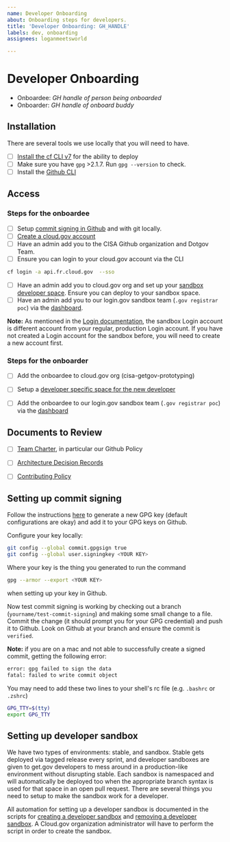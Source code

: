```yaml
---
name: Developer Onboarding
about: Onboarding steps for developers.
title: 'Developer Onboarding: GH_HANDLE'
labels: dev, onboarding
assignees: loganmeetsworld

---
```


# Developer Onboarding

- Onboardee: _GH handle of person being onboarded_
- Onboarder: _GH handle of onboard buddy_

## Installation

There are several tools we use locally that you will need to have.
- [ ] [Install the cf CLI v7](https://docs.cloudfoundry.org/cf-cli/install-go-cli.html#pkg-mac) for the ability to deploy
- [ ] Make sure you have `gpg` >2.1.7. Run `gpg --version` to check.
- [ ] Install the [Github CLI](https://cli.github.com/)

## Access

### Steps for the onboardee
- [ ] Setup [commit signing in Github](#setting-up-commit-signing) and with git locally.
- [ ] [Create a cloud.gov account](https://cloud.gov/docs/getting-started/accounts/)
- [ ] Have an admin add you to the CISA Github organization and Dotgov Team.
- [ ] Ensure you can login to your cloud.gov account via the CLI
```bash
cf login -a api.fr.cloud.gov  --sso
```
- [ ] Have an admin add you to cloud.gov org and set up your [sandbox developer space](#setting-up-developer-sandbox). Ensure you can deploy to your sandbox space.
- [ ] Have an admin add you to our login.gov sandbox team (`.gov registrar poc`) via the [dashboard](https://dashboard.int.identitysandbox.gov/).

 **Note:** As mentioned in the [Login documentation](https://developers.login.gov/testing/), the sandbox Login account is different account from your regular, production Login account. If you have not created a Login account for the sandbox before, you will need to create a new account first.

### Steps for the onboarder
- [ ] Add the onboardee to cloud.gov org (cisa-getgov-prototyping) 
- [ ] Setup a [developer specific space for the new developer](#setting-up-developer-sandbox)
- [ ] Add the onboardee to our login.gov sandbox team (`.gov registrar poc`) via the [dashboard](https://dashboard.int.identitysandbox.gov/)


## Documents to Review

- [ ] [Team Charter](https://docs.google.com/document/d/1xhMKlW8bMcxyF7ipsOYxw1SQYVi-lWPkcDHSUS6miNg/edit), in particular our Github Policy
- [ ] [Architecture Decision Records](https://github.com/cisagov/dotgov/tree/main/docs/architecture/decisions)
- [ ] [Contributing Policy](https://github.com/cisagov/dotgov/tree/main/CONTRIBUTING.md)


## Setting up commit signing

Follow the instructions [here](https://docs.github.com/en/authentication/managing-commit-signature-verification/generating-a-new-gpg-key) to generate a new GPG key (default configurations are okay) and add it to your GPG keys on Github.

Configure your key locally:

```bash
git config --global commit.gpgsign true
git config --global user.signingkey <YOUR KEY>
```

Where your key is the thing you generated to run the command

```bash
gpg --armor --export <YOUR KEY>
```

when setting up your key in Github.

Now test commit signing is working by checking out a branch (`yourname/test-commit-signing`) and making some small change to a file. Commit the change (it should prompt you for your GPG credential) and push it to Github. Look on Github at your branch and ensure the commit is `verified`.

**Note:** if you are on a mac and not able to successfully create a signed commit, getting the following error:
```zsh
error: gpg failed to sign the data
fatal: failed to write commit object
```
You may need to add these two lines to your shell's rc file (e.g. `.bashrc` or `.zshrc`)
```zsh
GPG_TTY=$(tty)
export GPG_TTY
```

## Setting up developer sandbox

We have two types of environments: stable, and sandbox. Stable gets deployed via tagged release every sprint, and developer sandboxes are given to get.gov developers to mess around in a production-like environment without disrupting stable. Each sandbox is namespaced and will automatically be deployed too when the appropriate branch syntax is used for that space in an open pull request. There are several things you need to setup to make the sandbox work for a developer. 

All automation for setting up a developer sandbox is documented in the scripts for [creating a developer sandbox](../../ops/scripts/create_dev_sandbox.sh) and [removing a developer sandbox](../../ops/scripts/destroy_dev_sandbox.sh). A Cloud.gov organization administrator will have to perform the script in order to create the sandbox. 
